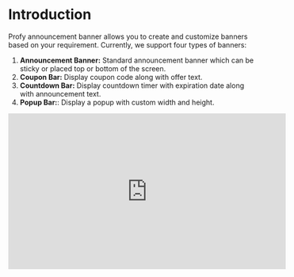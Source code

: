 # Introduction

Profy announcement banner allows you to create and customize banners based on your requirement. Currently, we support four types of banners:

1. **Announcement Banner:** Standard announcement banner which can be sticky or placed top or bottom of the screen.
2. **Coupon Bar:** Display coupon code along with offer text.
3. **Countdown Bar:** Display countdown timer with expiration date along with announcement text.
4. **Popup Bar:**: Display a popup with custom width and height.

<iframe width="560" height="315" src="https://www.youtube.com/embed/lLg5NXs469o" title="YouTube video player" frameborder="0" allow="accelerometer; autoplay; clipboard-write; encrypted-media; gyroscope; picture-in-picture; web-share" allowfullscreen></iframe>